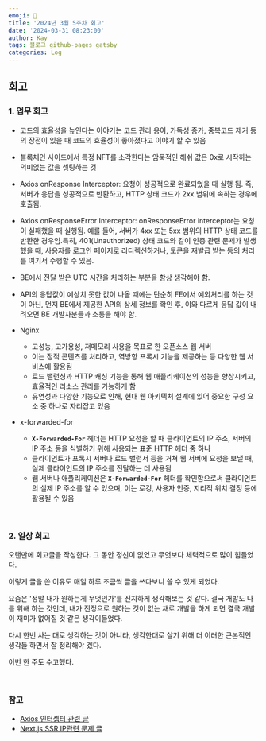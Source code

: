 ```yaml
---
emoji: 👋
title: '2024년 3월 5주차 회고'
date: '2024-03-31 08:23:00'
author: Kay
tags: 블로그 github-pages gatsby
categories: Log
---
```


## 회고

### 1. 업무 회고

- 코드의 효율성을 높인다는 이야기는 코드 관리 용이, 가독성 증가, 중복코드 제거 등의 장점이 있을 때 코드의 효율성이 좋아졌다고 이야기 할 수 있음
- 블록체인 사이드에서 특정 NFT를 소각한다는 암묵적인 해쉬 값은 0x로 시작하는 의미없는 값을 셋팅하는 것
- Axios onResponse Interceptor: 요청이 성공적으로 완료되었을 때 실행 됨. 즉, 서버가 응답을 성공적으로 반환하고, HTTP 상태 코드가 2xx 범위에 속하는 경우에 호출됨.
- Axios onResponseError Interceptor: onResponseError interceptor는 요청이 실패했을 때 실행됨. 예를 들어, 서버가 4xx 또는 5xx 범위의 HTTP 상태 코드를 반환한 경우임.특히, 401(Unauthorized) 상태 코드와 같이 인증 관련 문제가 발생했을 때, 사용자를 로그인 페이지로 리디렉션하거나, 토큰을 재발급 받는 등의 처리를 여기서 수행할 수 있음.
- BE에서 전달 받은 UTC 시간을 처리하는 부분을 항상 생각해야 함.
- API의 응답값이 예상치 못한 값이 나올 때에는 단순히 FE에서 예외처리를 하는 것이 아닌, 먼저 BE에서 제공한 API의 상세 정보를 확인 후, 이와 다르게 응답 값이 내려오면 BE 개발자분들과 소통을 해야 함.

- Nginx

  - 고성능, 고가용성, 저메모리 사용을 목표로 한 오픈소스 웹 서버
  - 이는 정적 콘텐츠를 처리하고, 역방향 프록시 기능을 제공하는 등 다양한 웹 서비스에 활용됨
  - 로드 밸런싱과 HTTP 캐싱 기능을 통해 웹 애플리케이션의 성능을 향상시키고, 효율적인 리소스 관리를 가능하게 함
  - 유연성과 다양한 기능으로 인해, 현대 웹 아키텍처 설계에 있어 중요한 구성 요소 중 하나로 자리잡고 있음

- x-forwarded-for

  - **`X-Forwarded-For`** 헤더는 HTTP 요청을 할 때 클라이언트의 IP 주소, 서버의 IP 주소 등을 식별하기 위해 사용되는 표준 HTTP 헤더 중 하나
  - 클라이언트가 프록시 서버나 로드 밸런서 등을 거쳐 웹 서버에 요청을 보낼 때, 실제 클라이언트의 IP 주소를 전달하는 데 사용됨
  - 웹 서버나 애플리케이션은 **`X-Forwarded-For`** 헤더를 확인함으로써 클라이언트의 실제 IP 주소를 알 수 있으며, 이는 로깅, 사용자 인증, 지리적 위치 결정 등에 활용될 수 있음

<br>

### 2. 일상 회고

오랜만에 회고글을 작성한다. 그 동안 정신이 없었고 무엇보다 체력적으로 많이 힘들었다.

이렇게 글을 쓴 이유도 매일 하루 조금씩 글을 쓰다보니 쓸 수 있게 되었다.

요즘은 '정말 내가 원하는게 무엇인가'를 진지하게 생각해보는 것 같다. 결국 개발도 나를 위해 하는 것인데, 내가 진정으로 원하는 것이 없는 채로 개발을 하게 되면 결국 개발이 재미가 없어질 것 같은 생각이들었다.

다시 한번 사는 대로 생각하는 것이 아니라, 생각한대로 살기 위해 더 이러한 근본적인 생각들 하면서 잘 정리해야 겠다.

이번 한 주도 수고했다.

<br>

### 참고

- [Axios 인터셉터 관련 글](https://velog.io/@bokjunwoo/Axios-%EC%9D%B8%ED%84%B0%EC%85%89%ED%84%B0%EC%97%90%EC%84%9C-%EC%97%90%EB%9F%AC-%ED%95%B8%EB%93%A4%EB%A7%81%ED%95%98%EA%B8%B0)
- [Next.js SSR IP관련 문제 글](https://wslog.dev/naver-camp-project7)

```toc

```
